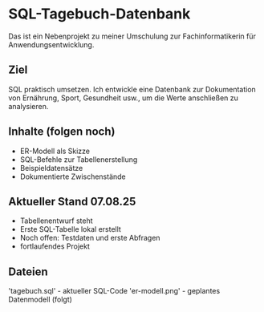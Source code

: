 # SQL-Tagebuch-Datenbank
Das ist ein Nebenprojekt zu meiner Umschulung zur Fachinformatikerin für Anwendungsentwicklung. 

## Ziel
SQL praktisch umsetzen.
Ich entwickle eine Datenbank zur Dokumentation von Ernährung, Sport, Gesundheit usw., um die Werte anschließen zu analysieren.

## Inhalte (folgen noch)
- ER-Modell als Skizze
- SQL-Befehle zur Tabellenerstellung
- Beispieldatensätze
- Dokumentierte Zwischenstände

## Aktueller Stand 07.08.25
- Tabellenentwurf steht
- Erste SQL-Tabelle lokal erstellt
- Noch offen: Testdaten und erste Abfragen
- fortlaufendes Projekt

## Dateien
'tagebuch.sql' - aktueller SQL-Code
'er-modell.png' - geplantes Datenmodell (folgt)
